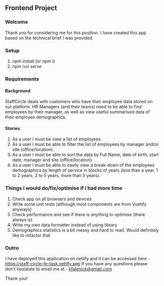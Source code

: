 ## Frontend Project

### Welcome
Thank you for considering me for this position. I have created this app based on the technical brief I was provided.

### Setup
1. npm install (or npm i)
2. npm run serve

### Requirements
#### Background
StaffCircle deals with customers who have their employee data stored on our platform.
HR Managers (and their teams) need to be able to find employees by their manager, as well as view useful summarised data of their employee demographics.

#### Stories
1. As a user I must be view a list of employees.
2. As a user I must be able to filter the list of employees by manager and/or site (office/location).
3. As a user I must be able to sort the data by Full Name, date of birth, start date, manager and site (office/location).
4. As a user I must be able to easily view a break-down of the employees demographics by length of service in blocks of years (less than a year, 1 to 2 years, 2 to 5 years, more than 5 years).

### Things I would do/fix/optimise if I had more time
1. Check app on all browsers and devices
2. Write some unit tests (although most components are from Vuetify anyways)
3. Check performance and see if there is anything to optimise (there always is)
4. Write my own data formatter instead of using library
5. Demographics statistics is a bit messy and hard to read. Would definitely like to refactor that

### Outro
I have deployed this application on netlify and it can be accessed here - https://staff-circle-fe-task.netlify.app
If you have any questions please don't hesistate to email me at - kfalenick@gmail.com

Thank you!
